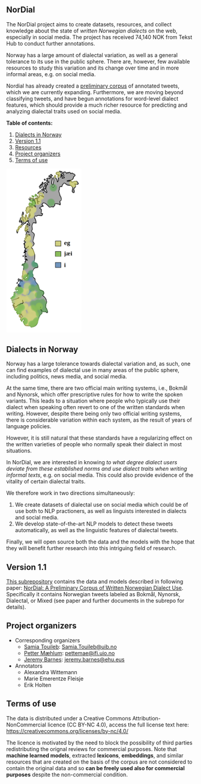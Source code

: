 ## NorDial

The NorDial project aims to create datasets, resources, and collect knowledge about the state of *written Norwegian dialects* on the web, especially in social media. The project has received 74,140 NOK from Tekst Hub to conduct further annotations.

Norway has a large amount of dialectal variation, as well as a general tolerance to its use in the public sphere. There are, however, few available resources to study this variation and its change over time and in more informal areas, e.g. on social media.

Nordial has already created a [preliminary corpus](./v1.1) of annotated tweets, which we are currently expanding. Furthermore, we are moving beyond classifying tweets, and have begun annotations for word-level dialect features, which should provide a much richer resource for predicting and analyzing dialectal traits used on social media.

**Table of contents:**

1. [Dialects in Norway](#dialects-in-norway)
2. [Version 1.1](#version-1.1)
3. [Resources](#resources)
4. [Project organizers](#project-organizers)
5. [Terms of use](#terms-of-use)

<img src="./figures/norgeskart.png" alt="map of norway with first-person pronouns" width="200"/>

## Dialects in Norway

Norway has a large tolerance towards dialectal variation and, as such, one can find examples of dialectal use in many areas of the public sphere, including politics, news media, and social media.

At the same time, there are two official main writing systems, i.e., Bokmål and Nynorsk, which offer prescriptive rules for how to write the spoken variants. This leads to a situation where people who typically use their dialect when speaking often revert to one of the written standards when writing. However, despite there being only two official writing systems, there is considerable variation within each system, as the result of years of language policies.

However, it is still natural that these standards have a regularizing effect on the written varieties of people who normally speak their dialect in most situations.

In NorDial, we are interested in knowing *to what degree dialect users deviate
from these established norms and use dialect traits when writing informal texts*, e.g. on social media. This could also provide evidence of the vitality of
certain dialectal traits.

We therefore work in two directions simultaneously:
1.  We create datasets of dialectal use on social media which could be of use both to NLP practioners, as well as linguists interested in dialects and social media.
2. We develop state-of-the-art NLP models to detect these tweets automatically, as well as the linguistic features of dialectal tweets.

Finally, we will open source both the data and the models with the hope that they will benefit further research into this intriguing field of research.


## Version 1.1

[This subrepository](./v1.1) contains the data and models described in following paper: [NorDial: A Preliminary Corpus of Written Norwegian Dialect Use](https://aclanthology.org/2021.nodalida-main.51/). Specifically it contains Norwegian tweets labeled as Bokmål, Nynorsk, Dialectal, or Mixed (see paper and further documents in the subrepo for details).


## Project organizers

* Corresponding organizers
    * [Samia Touileb](https://mediafutures.no/2021/01/20/postdoc-samia-touileb/): <Samia.Touileb@uib.no>
    * [Petter Mæhlum](https://www.mn.uio.no/ifi/personer/vit/pettemae/index.html): <pettemae@ifi.uio.no>
    * [Jeremy Barnes](https://jerbarnes.github.io/): <jeremy.barnes@ehu.eus>
* Annotators
   * Alexandra Wittemann
   * Marie Emerentze Fleisje
   * Erik Holten

## Terms of use
The data is distributed under a Creative Commons Attribution-NonCommercial licence (CC BY-NC 4.0), access the full license text here: https://creativecommons.org/licenses/by-nc/4.0/

The licence is motivated by the need to block the possibility of third parties redistributing the orignal reviews for commercial purposes. Note that **machine learned models**, extracted **lexicons**, **embeddings**, and similar resources that are created on the basis of the corpus are not considered to contain the original data and so **can be freely used also for commercial purposes** despite the non-commercial condition.
